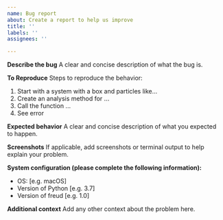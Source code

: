```yaml
---
name: Bug report
about: Create a report to help us improve
title: ''
labels: ''
assignees: ''

---
```


**Describe the bug**
A clear and concise description of what the bug is.

**To Reproduce**
Steps to reproduce the behavior:
1. Start with a system with a box and particles like...
2. Create an analysis method for ...
3. Call the function ...
4. See error

**Expected behavior**
A clear and concise description of what you expected to happen.

**Screenshots**
If applicable, add screenshots or terminal output to help explain your problem.

**System configuration (please complete the following information):**
 - OS: [e.g. macOS]
 - Version of Python [e.g. 3.7]
 - Version of freud [e.g. 1.0]

**Additional context**
Add any other context about the problem here.
